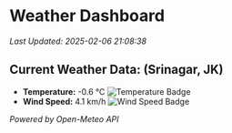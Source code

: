 
# Weather Dashboard

_Last Updated: 2025-02-06 21:08:38_

## Current Weather Data: (Srinagar, JK)
- **Temperature:** -0.6 °C ![Temperature Badge](https://img.shields.io/badge/Temperature-Low%20Temp-blue)
- **Wind Speed:** 4.1 km/h ![Wind Speed Badge](https://img.shields.io/badge/Wind%20Speed-Light%20Wind-blue)

*Powered by Open-Meteo API*
